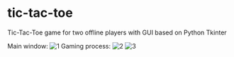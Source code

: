 # tic-tac-toe
Tic-Tac-Toe game for two offline players with GUI based on Python Tkinter

Main window:
![1](https://user-images.githubusercontent.com/107323999/222504615-4008a08c-df67-4630-8d43-09f468e881c6.png)
Gaming process:
![2](https://user-images.githubusercontent.com/107323999/222504639-5f694019-0bb4-49f9-abf7-ab9bf59e1921.png)
![3](https://user-images.githubusercontent.com/107323999/222504642-d1268581-96ff-4962-93ac-9168da05c587.png)
